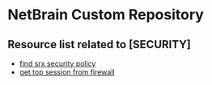 # NetBrain Custom Repository

## Resource list related to [SECURITY]


* [find srx security policy](find%20srx%20security%20policy/)
* [get top session from firewall](get%20top%20session%20from%20firewall/)
